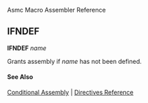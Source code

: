 Asmc Macro Assembler Reference

## IFNDEF

**IFNDEF** _name_

Grants assembly if _name_ has not been defined.

#### See Also

[Conditional Assembly](conditional-assembly.md) | [Directives Reference](readme.md)
